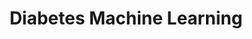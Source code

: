 ---
layout: post
title: Diabetes Machine Learning
site: http://demodays.co/archive/12/2012/
image: /lib/img/shipplace.png
creator:
  - name: Jeremiah Malina
    school: NYU
    twitter: 
    eboard: true
    current: false
launchdate:
demodays: December 2012
---